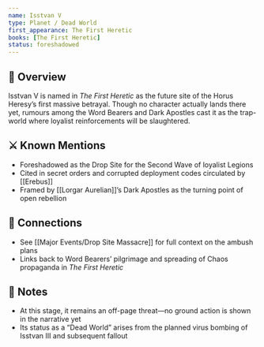 ```yaml
---
name: Isstvan V
type: Planet / Dead World
first_appearance: The First Heretic
books: [The First Heretic]
status: foreshadowed
---
```


## 🧭 Overview  
Isstvan V is named in *The First Heretic* as the future site of the Horus Heresy’s first massive betrayal. Though no character actually lands there yet, rumours among the Word Bearers and Dark Apostles cast it as the trap-world where loyalist reinforcements will be slaughtered.

## ⚔️ Known Mentions  
- Foreshadowed as the Drop Site for the Second Wave of loyalist Legions  
- Cited in secret orders and corrupted deployment codes circulated by [[Erebus]]  
- Framed by [[Lorgar Aurelian]]’s Dark Apostles as the turning point of open rebellion  

## 🔗 Connections  
- See [[Major Events/Drop Site Massacre]] for full context on the ambush plans  
- Links back to Word Bearers’ pilgrimage and spreading of Chaos propaganda in *The First Heretic*  

## 📝 Notes  
- At this stage, it remains an off-page threat—no ground action is shown in the narrative yet  
- Its status as a “Dead World” arises from the planned virus bombing of Isstvan III and subsequent fallout  